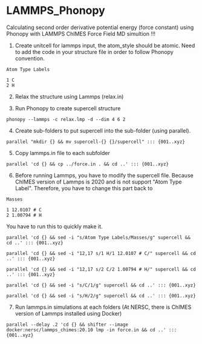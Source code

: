 # LAMMPS_Phonopy
Calculating second order derivative potential energy (force constant) using Phonopy with LAMMPS ChIMES Force Field MD simultion !!!

1. Create unitcell for lammps input, the atom_style should be atomic. Need to add the code in your structure file in order to follow Phonopy convention.
```
Atom Type Labels

1 C
2 H
```

2. Relax the structure using Lammps (relax.in)

3. Run Phonopy to create supercell structure
   
```
phonopy --lammps -c relax.lmp -d --dim 4 6 2
```

4. Create sub-folders to put supercell into the sub-folder (using parallel).
```
parallel "mkdir {} && mv supercell-{} {}/supercell" ::: {001..xyz}
```

5. Copy lammps.in file to each subfolder
```
parallel 'cd {} && cp ../force.in . && cd ..' ::: {001..xyz}
```

6. Before running Lammps, you have to modify the supercell file. Because ChIMES version of Lammps is 2020 and is not support "Atom Type Label". Therefore, you have to change this part back to

```
Masses

1 12.0107 # C
2 1.00794 # H
```

You have to run this to quickly make it.

```
parallel 'cd {} && sed -i "s/Atom Type Labels/Masses/g" supercell && cd ..' ::: {001..xyz}
```
```
parallel 'cd {} && sed -i "12,17 s/1 H/1 12.0107 # C/" supercell && cd ..' ::: {001..xyz}
```
```
parallel 'cd {} && sed -i "12,17 s/2 C/2 1.00794 # H/" supercell && cd ..' ::: {001..xyz}
```
```
parallel 'cd {} && sed -i "s/C/1/g" supercell && cd ..' ::: {001..xyz}
```
```
parallel 'cd {} && sed -i "s/H/2/g" supercell && cd ..' ::: {001..xyz}
```

7. Run lammps.in simulations at each folders (At NERSC, there is ChIMES version of Lammps installed using Docker) 
```
parallel --delay .2 'cd {} && shifter --image docker:nersc/lammps_chimes:20.10 lmp -in force.in && cd ..' ::: {001..xyz}
```
